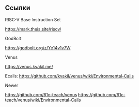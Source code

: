## Ссылки

RISC-V Base Instruction Set

https://mark.theis.site/riscv/

GodBolt

https://godbolt.org/z/Ye14v1v7W


Venus

https://venus.kvakil.me/

Ecalls:
https://github.com/kvakil/venus/wiki/Environmental-Calls

Newer

https://github.com/61c-teach/venus
https://github.com/61c-teach/venus/wiki/Environmental-Calls

